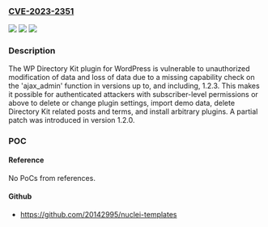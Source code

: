 ### [CVE-2023-2351](https://cve.mitre.org/cgi-bin/cvename.cgi?name=CVE-2023-2351)
![](https://img.shields.io/static/v1?label=Product&message=WP%20Directory%20Kit&color=blue)
![](https://img.shields.io/static/v1?label=Version&message=*%3C%3D%201.2.3%20&color=brighgreen)
![](https://img.shields.io/static/v1?label=Vulnerability&message=CWE-862%20Missing%20Authorization&color=brighgreen)

### Description

The WP Directory Kit plugin for WordPress is vulnerable to unauthorized modification of data and loss of data due to a missing capability check on the 'ajax_admin' function in versions up to, and including, 1.2.3. This makes it possible for authenticated attackers with subscriber-level permissions or above to delete or change plugin settings, import demo data, delete Directory Kit related posts and terms, and install arbitrary plugins. A partial patch was introduced in version 1.2.0.

### POC

#### Reference
No PoCs from references.

#### Github
- https://github.com/20142995/nuclei-templates

